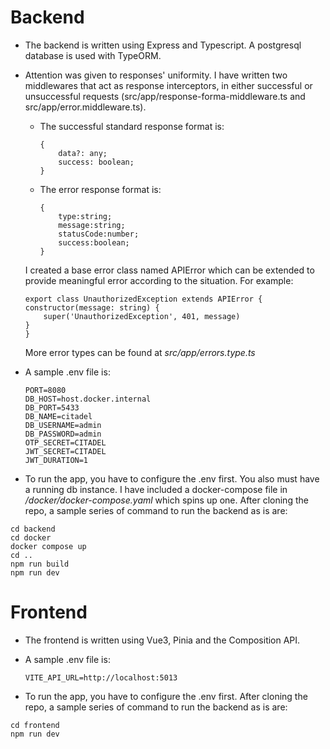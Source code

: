 # Backend

- The backend is written using Express and Typescript. A postgresql database is used with TypeORM.
- Attention was given to responses' uniformity. I have written two middlewares that act as response 
interceptors, in either successful or unsuccessful requests (src/app/response-forma-middleware.ts and src/app/error.middleware.ts).
    - The successful standard response format is:
        ```
        {
            data?: any;
            success: boolean;
        }

        ```
    - The error response format is:
        ```
        {   
            type:string;
            message:string;
            statusCode:number;
            success:boolean;
        }
        ```
    I created a base error class named APIError which can be extended to provide meaningful error according to the situation. For example:

    ```
    export class UnauthorizedException extends APIError {
    constructor(message: string) {
        super('UnauthorizedException', 401, message)
    }
    }
    ```

    More error types can be found at *src/app/errors.type.ts*

- A sample .env file is:

    ```
    PORT=8080
    DB_HOST=host.docker.internal
    DB_PORT=5433
    DB_NAME=citadel
    DB_USERNAME=admin
    DB_PASSWORD=admin
    OTP_SECRET=CITADEL
    JWT_SECRET=CITADEL
    JWT_DURATION=1
    ```

- To run the app, you have to configure the .env first. You also must have a running db instance. I have included a docker-compose file in */docker/docker-compose.yaml* which spins up one.
After cloning the repo, a sample series of command to run the backend as is are:

```
cd backend
cd docker
docker compose up
cd ..
npm run build
npm run dev

```

# Frontend
- The frontend is written using Vue3, Pinia and the Composition API.

- A sample .env file is:

    ```
    VITE_API_URL=http://localhost:5013
    ```

- To run the app, you have to configure the .env first.
After cloning the repo, a sample series of command to run the backend as is are:

```
cd frontend
npm run dev

```